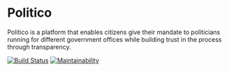 # Politico

Politico is a platform that enables citizens give their mandate to politicians running for different government offices while building trust in the process through transparency.

[![Build Status](https://travis-ci.org/mekzy-o/Politico.svg?branch=develop)](https://travis-ci.org/mekzy-o/Politico)
[![Maintainability](https://api.codeclimate.com/v1/badges/61add9889ea60f44602c/maintainability)](https://codeclimate.com/github/mekzy-o/Politico/maintainability)